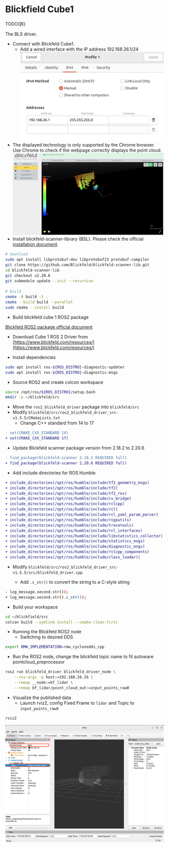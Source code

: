 # Blickfield Cube1

TODO(許)

The BLS driver.

- Connect with Blickfeld Cube1.
  - Add a wired interface with the IP address 192.168.26.1/24
  ![](../media/media/1VPI4F2KB14C1D751DJJIDH04K.png)
- The displayed technology is only supported by the Chrome browser. Use
  Chrome to check if the webpage correctly displays the point cloud.
  ![](../media/media/6G7F8NBRKL189C8E704QFUS71C.png)
- Install blickfeld-scanner-library (BSL). Please check the official
  [installation
  document](https://docs.blickfeld.com/cube/latest/external/blickfeld-scanner-lib/install.html).

```bash
# download
sudo apt install libprotobuf-dev libprotobuf23 protobuf-compiler
git clone https://github.com/Blickfeld/blickfeld-scanner-lib.git
cd blickfeld-scanner-lib
git checkout v2.20.6
git submodule update --init --recursive

# build
cmake -B build -S .
cmake --build build --parallel
sudo cmake --install build
```

- Build blickfeld cube 1 ROS2 package

[Blickfeld ROS2 package official
document](https://docs.blickfeld.com/cube/latest/external/ros/driver-v2/README.html)

- Download Cube 1 ROS 2 Driver from
  [https://www.blickfeld.com/resources/](https://www.blickfeld.com/resources/)

- Install dependencies

```bash
sudo apt install ros-${ROS_DISTRO}-diagnostic-updater
sudo apt install ros-${ROS_DISTRO}-diagnostic-msgs
```

- Source ROS2 and create colcon workspace

```bash
source /opt/ros/${ROS_DISTRO}/setup.bash
mkdir -p ~/blickfeld/src
```

- Move the `ros2_blickfeld_driver` package into `blickfeld/src`
- Modify `blickfeld/src/ros2_blickfeld_driver_src-v1.5.5/CMakeLists.txt`
  - Change C++ standard from 14 to 17

```diff
- set(CMAKE_CXX_STANDARD 14)
+ set(CMAKE_CXX_STANDARD 17)
```

- Update Blickfeld scanner package version from 2.18.2 to 2.20.6

```diff
- find_package(blickfeld-scanner 2.18.2 REQUIRED full)
+ find_package(blickfeld-scanner 2.20.6 REQUIRED full)
```

- Add include directories for ROS Humble

```diff
+ include_directories(/opt/ros/humble/include/tf2_geometry_msgs)
+ include_directories(/opt/ros/humble/include/tf2)
+ include_directories(/opt/ros/humble/include/tf2_ros)
+ include_directories(/opt/ros/humble/include/cv_bridge)
+ include_directories(/opt/ros/humble/include/rclcpp)
+ include_directories(/opt/ros/humble/include/rcl)
+ include_directories(/opt/ros/humble/include/rcl_yaml_param_parser)
+ include_directories(/opt/ros/humble/include/rcpputils)
+ include_directories(/opt/ros/humble/include/tracetools)
+ include_directories(/opt/ros/humble/include/rcl_interfaces)
+ include_directories(/opt/ros/humble/include/libstatistics_collector)
+ include_directories(/opt/ros/humble/include/statistics_msgs)
+ include_directories(/opt/ros/humble/include/diagnostic_msgs)
+ include_directories(/opt/ros/humble/include/rclcpp_components)
+ include_directories(/opt/ros/humble/include/class_loader)|
```

- Modify
  `blickfeld/src/ros2_blickfeld_driver_src-v1.5.5/src/blickfeld_driver.cpp`

  - Add `.c_str()` to convert the string to a C-style string


```bash
- log_message.second.str());
+ log_message.second.str().c_str());
```

- Build your workspace

```bash
cd ~/blickfield/src
colcon build --symlink-install --cmake-clean-first
```

- Running the Blickfeld ROS2 node
  - Switching to desired DDS

```bash
export RMW_IMPLEMENTATION=rmw_cyclonedds_cpp
```

- Run the ROS2 node, change the blickfeld topic name to fit autoware
  pointcloud_preprocessor

```bash
ros2 run blickfeld_driver blickfeld_driver_node \
    --ros-args -p host:=192.168.26.26 \
    --remap __node:=bf_lidar \
    --remap bf_lidar/point_cloud_out:=input_points_raw0
```

- Visualize the published data
  - Launch rviz2, config Fixed Frame to `lidar` and Topic to
    `input_points_raw0`

```bash
rviz2
```

![](../media/media/H1UCP6MS0P1EB9FFFT2RQ08IJS.png)
